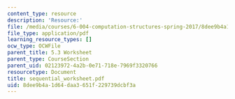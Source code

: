 ```yaml
---
content_type: resource
description: 'Resource:'
file: /media/courses/6-004-computation-structures-spring-2017/8dee9b4a1d64daa3651f229739dcbf3a_sequential_worksheet.pdf
file_type: application/pdf
learning_resource_types: []
ocw_type: OCWFile
parent_title: 5.3 Worksheet
parent_type: CourseSection
parent_uid: 02123972-4a2b-0e71-718e-7969f3320766
resourcetype: Document
title: sequential_worksheet.pdf
uid: 8dee9b4a-1d64-daa3-651f-229739dcbf3a
---
```

